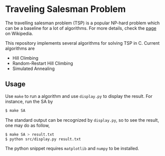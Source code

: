 # Traveling Salesman Problem

The travelling salesman problem (TSP) is a popular NP-hard problem which can be a baseline for a lot of algorithms. For more details, check the [page](https://en.wikipedia.org/wiki/Travelling_salesman_problem) on Wikipedia.

This repository implements several algorithms for solving TSP in C. Current algorithms are

- Hill Climbing
- Random-Restart Hill Climbing
- Simulated Annealing

## Usage

Use `make` to run a algorithm and use `display.py` to display the result. For instance, run the SA by

```bash
$ make SA
```

The standard output can be recognized by `display.py`, so to see the result, one may do as follow,

```bash
$ make SA > result.txt
$ python src/display.py result.txt
```

The python snippet requires `matplotlib` and `numpy` to be installed.
